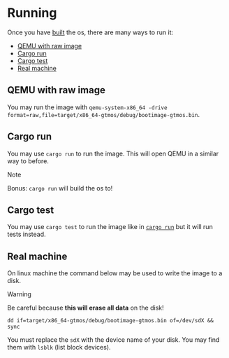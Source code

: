 # Running <!-- omit in toc -->

Once you have [built](./building.md) the os, there are many ways to run it:

- [QEMU with raw image](#qemu-with-raw-image)
- [Cargo run](#cargo-run)
- [Cargo test](#cargo-test)
- [Real machine](#real-machine)

## QEMU with raw image

You may run the image with `qemu-system-x86_64 -drive format=raw,file=target/x86_64-gtmos/debug/bootimage-gtmos.bin`.

## Cargo run

You may use `cargo run` to run the image. This will open QEMU in a similar way to before.

> [!NOTE]  
> Bonus: `cargo run` will build the os to!

## Cargo test

You may use `cargo test` to run the image like in [`cargo run`](#cargo-run) but it will run tests instead.

## Real machine

On linux machine the command below may be used to write the image to a disk.

> [!WARNING]  
> Be careful because **this will erase all data** on the disk!

`dd if=target/x86_64-gtmos/debug/bootimage-gtmos.bin of=/dev/sdX && sync`

You must replace the `sdX` with the device name of your disk. You may find them with `lsblk` (list block devices).
